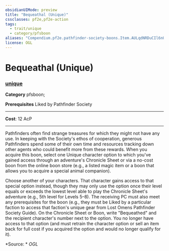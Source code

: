 ```yaml
---
obsidianUIMode: preview
title: "Bequeathal (Unique)"
cssclasses: pf2e,pf2e-action
tags:
  - trait/unique
  - category/pfsboon
aliases: "Compendium.pf2e.pathfinder-society-boons.Item.AULqdNRDuCIl6nUc"
license: OGL
---
```

# Bequeathal (Unique)

### [unique](unique "Unique Rarity Trait")

**Category** pfsboon; 



**Prerequisites** Liked by Pathfinder Society
* * *
**Cost**: 12 AcP

* * *

Pathfinders often find strange treasures for which they might not have any use. In keeping with the Society's ethos of cooperation, generous Pathfinders spend some of their own time and resources tracking down other agents who could benefit more from these rewards. When you acquire this boon, select one Unique character option to which you've gained access through an adventure's Chronicle Sheet or via a no-cost boon from the online boon store (e.g., a listed magic item or a boon that allows you to acquire a special animal companion).

Choose another of your characters. That character gains access to that special option instead, though they may only use the option once their level equals or exceeds the lowest level able to play the Chronicle Sheet's adventure (e.g., 5th level for Levels 5–8). The receiving PC must also meet any prerequisites for the boon (e.g., they must be Liked by a particular faction to access that faction's unique gear from Lost Omens Pathfinder Society Guide). On the Chronicle Sheet or Boon, write "Bequeathed" and the recipient character's number next to the option. You no longer have access to that option (and must retrain the character option or sell an item back for full cost if you acquired the option and would no longer qualify for it).

*Source: *
*OGL*